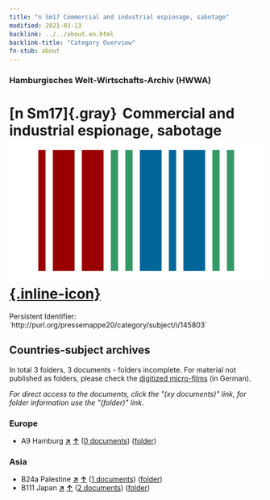 ```yaml
---
title: "n Sm17 Commercial and industrial espionage, sabotage"
modified: 2021-03-13
backlink: ../../about.en.html
backlink-title: "Category Overview"
fn-stub: about
---
```


### Hamburgisches Welt-Wirtschafts-Archiv (HWWA)

# [n Sm17]{.gray}&#8201; Commercial and industrial espionage, sabotage &#160; [![Wikidata](/images/Wikidata-logo.svg "Wikidata"){.inline-icon}](http://www.wikidata.org/entity/Q104700376)

<div class="hint">Persistent Identifier: `http://purl.org/pressemappe20/category/subject/i/145803`</div>







## Countries-subject archives





In total 3 folders, 3 documents - folders incomplete.
For material not published as folders, please check the [digitized micro-films](/film/h1_sh.de.html) (in German).

_For direct access to the documents, click the "(xy documents)" link, for folder information use the "(folder)" link._



### Europe

- A9 Hamburg [**&nearr;**](../../../geo/i/140905/about.en.html "Hamburg (all folders)") [**&uarr;**](../../../geo/about.en.html#A9 "Country category system") (<a href="https://pm20.zbw.eu/iiifview/folder/sh/140905,145803" title="about: Hamburg : Commercial and industrial espionage, sabotage" target="_blank">0 documents</a>) ([folder](../../../../folder/sh/1409xx/140905/1458xx/145803/about.en.html))

### Asia

- B24a Palestine [**&nearr;**](../../../geo/i/141115/about.en.html "Palestine (all folders)") [**&uarr;**](../../../geo/about.en.html#B24a "Country category system") (<a href="https://pm20.zbw.eu/iiifview/folder/sh/141115,145803" title="about: Palestine : Commercial and industrial espionage, sabotage" target="_blank">1 documents</a>) ([folder](../../../../folder/sh/1411xx/141115/1458xx/145803/about.en.html))
- B111 Japan [**&nearr;**](../../../geo/i/141272/about.en.html "Japan (all folders)") [**&uarr;**](../../../geo/about.en.html#B111 "Country category system") (<a href="https://pm20.zbw.eu/iiifview/folder/sh/141272,145803" title="about: Japan : Commercial and industrial espionage, sabotage" target="_blank">2 documents</a>) ([folder](../../../../folder/sh/1412xx/141272/1458xx/145803/about.en.html))








